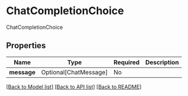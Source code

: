 # ChatCompletionChoice

ChatCompletionChoice

## Properties
| Name | Type | Required | Description |
| ------------ | ------------- | ------------- | ------------- |
**message** | Optional[ChatMessage] | No |  |


[[Back to Model list]](../../README.md#documentation-for-models) [[Back to API list]](../../README.md#documentation-for-api-endpoints) [[Back to README]](../../README.md)
